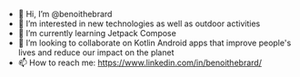 - 👋 Hi, I’m @benoithebrard
- 👀 I’m interested in new technologies as well as outdoor activities
- 🌱 I’m currently learning Jetpack Compose
- 💞️ I’m looking to collaborate on Kotlin Android apps that improve people's lives and reduce our impact on the planet
- 📫 How to reach me: https://www.linkedin.com/in/benoithebrard/

<!---
benoithebrard/benoithebrard is a ✨ special ✨ repository because its `README.md` (this file) appears on your GitHub profile.
You can click the Preview link to take a look at your changes.
--->
